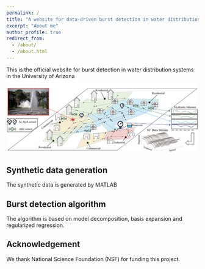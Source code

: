 ```yaml
---
permalink: /
title: "A website for data-driven burst detection in water distribution systems "
excerpt: "About me"
author_profile: true
redirect_from: 
  - /about/
  - /about.html
---
```


This is the official website for burst detection in water distribution systems in the University of Arizona
![image-center](/images/overview.png)

Synthetic data generation
------
The synthetic data is generated by MATLAB

Burst detection algorithm
------
The algorithm is based on model decomposition, basis expansion and regularized regression.


Acknowledgement
------
We thank National Science Foundation (NSF) for funding this project.
